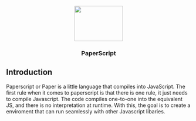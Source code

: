 <p align="center"><img src="https://i.imgur.com/abLzO0e.png" width="132" height="96"> </p>
<h3 align="center">PaperScript</h3>

## Introduction

Paperscript or Paper is a little language that compiles into JavaScript. The first rule when it comes to paperscript is that there is one rule, it just needs to compile Javascript. The code compiles one-to-one into the equivalent JS, and there is no interpretation at runtime. With this, the goal is to create a enviroment that can run seamlessly with other Javascript libaries.
